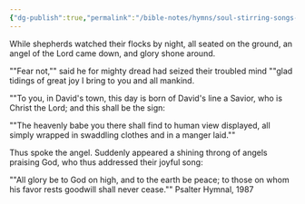 ```yaml
---
{"dg-publish":true,"permalink":"/bible-notes/hymns/soul-stirring-songs-and-hymns/while-shepherds-watched-their-flocks/","title":"While Shepherds Watched Their Flocks"}
---
```



While shepherds watched their flocks by night,
all seated on the ground,
an angel of the Lord came down,
and glory shone around.

""Fear not,"" said he for mighty dread
had seized their troubled mind
""glad tidings of great joy I bring
to you and all mankind.

""To you, in David's town, this day
is born of David's line
a Savior, who is Christ the Lord;
and this shall be the sign:

""The heavenly babe you there shall find
to human view displayed,
all simply wrapped in swaddling clothes
and in a manger laid.""

Thus spoke the angel. Suddenly
appeared a shining throng
of angels praising God, who thus
addressed their joyful song:

""All glory be to God on high,
and to the earth be peace;
to those on whom his favor rests
goodwill shall never cease.""
Psalter Hymnal, 1987